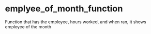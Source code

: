 # emplyee_of_month_function
Function that has the employee, hours worked, and when ran, it shows employee of the month
